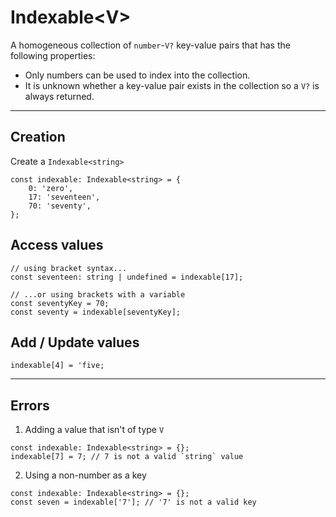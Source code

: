 # Indexable\<V\>
A homogeneous collection of `number`-`V?` key-value pairs that has the following properties:
- Only numbers can be used to index into the collection.
- It is unknown whether a key-value pair exists in the collection so a `V?` is always returned.

-----

## Creation
Create a `Indexable<string>`
```
const indexable: Indexable<string> = {
    0: 'zero',
    17: 'seventeen',
    70: 'seventy',
};
```

## Access values
```
// using bracket syntax...
const seventeen: string | undefined = indexable[17];

// ...or using brackets with a variable
const seventyKey = 70;
const seventy = indexable[seventyKey];
```

## Add / Update values
```
indexable[4] = 'five;
```

-----

## Errors
1. Adding a value that isn't of type `V`
```
const indexable: Indexable<string> = {};
indexable[7] = 7; // 7 is not a valid `string` value
```

2. Using a non-number as a key
```
const indexable: Indexable<string> = {};
const seven = indexable['7']; // '7' is not a valid key
```
